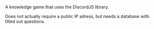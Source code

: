 A knowledge game that uses the DiscordJS library.

Does not actually require a public IP adress, but needs a database with filled out questions. 
